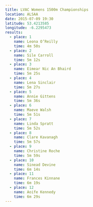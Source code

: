 ```yaml
---
title: LVAC Womens 1500m Championships
location: ALSAA
date: 2015-07-09 19:30
latitude: 53.4213585
longitude: -6.2295473
results:
  - place: 1
    name: Leona O’Reilly	
    time: 4m 50s
  - place: 2
    name: Sile Carroll	
    time: 5m 12s
  - place: 3
    name: Eimear Nic An Bhaird
    time: 5m 25s
  - place: 4
    name: Lena Sinclair	
    time: 5m 27s
  - place: 5
    name: Annie Gittens	
    time: 5m 36s
  - place: 6
    name: Maeve Walsh	
    time: 5m 51s
  - place: 7
    name: Linda Spratt	
    time: 5m 52s
  - place: 8
    name: Clare Kavanagh	
    time: 5m 57s
  - place: 9
    name: Christine Roche	
    time: 5m 59s
  - place: 10
    name: Sinead Devine	
    time: 6m 14s
  - place: 11
    name: Frances Kinnane	
    time: 6m 19s
  - place: 12
    name: Aoife Kennedy	
    time: 6m 29s
---
```

